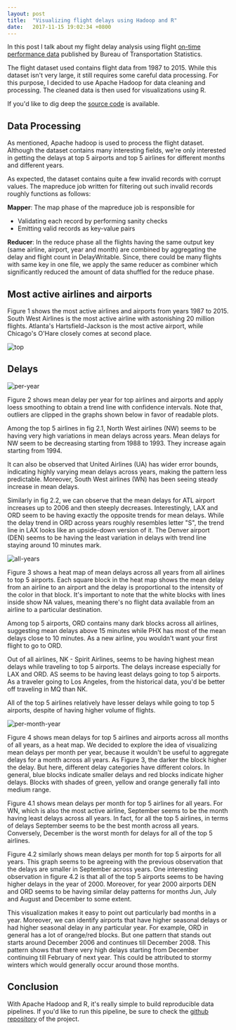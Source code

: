 ```yaml
---
layout: post
title:  "Visualizing flight delays using Hadoop and R"
date:   2017-11-15 19:02:34 +0800
---
```


In this post I talk about my flight delay analysis using flight [on-time performance data](http://web.archive.org/web/20170113153149/http://transtats.bts.gov/DL_SelectFields.asp?Table_ID=236&DB_Short_Name=On-Time) published by Bureau of Transportation Statistics.

The flight dataset used contains flight data from 1987 to 2015. While this dataset isn't very large, it still requires some careful data processing. For this purpose, I decided to use Apache Hadoop for data cleaning and processing. The cleaned data is then used for visualizations using R.

If you'd like to dig deep the [source code](https://github.com/manthan787/flight-delays) is available.

## Data Processing

As mentioned, Apache hadoop is used to process the flight dataset. Although the dataset contains many interesting fields, we're only interested in getting the delays at top 5 airports and top 5 airlines for different months and different years.

As expected, the dataset contains quite a few invalid records with corrupt values. The mapreduce job written for filtering out such invalid records roughly functions as follows:

**Mapper**: The map phase of the mapreduce job is responsible for

* Validating each record by performing sanity checks
* Emitting valid records as key-value pairs

**Reducer**: In the reduce phase all the flights having the same output key (same airline, airport, year and month) are combined by aggregating the delay and flight count in DelayWritable. Since, there could be many flights with same key in one file, we apply the same reducer as combiner which significantly reduced the amount of data shuffled for the reduce phase.

## Most active airlines and airports

Figure 1 shows the most active airlines and airports from years 1987 to 2015. South West Airlines is the most active airline with astonishing 20 million flights. Atlanta's Hartsfield-Jackson is the most active airport, while Chicago's O'Hare closely comes at second place.

![top](https://i.imgur.com/piYLVeO.png)


## Delays

![per-year](https://i.imgur.com/7STnTS0.png)

Figure 2 shows mean delay per year for top airlines and airports and apply loess smoothing to obtain a trend line with confidence intervals. Note that, outliers are clipped in the graphs shown below in favor of readable plots.

Among the top 5 airlines in fig 2.1, North West airlines (NW) seems to be having very high variations in mean delays across years. Mean delays for NW seem to be decreasing starting from 1988 to 1993. They increase again starting from 1994.

It can also be observed that United Airlines (UA) has wider error bounds, indicating highly varying mean delays across years, making the pattern less predictable. Moreover, South West airlines (WN) has been seeing steady increase in mean delays.

Similarly in fig 2.2, we can observe that the mean delays for ATL airport increases up to 2006 and then steeply decreases. Interestingly, LAX and ORD seem to be having exactly the opposite trends for mean delays. While the delay trend in ORD across years roughly resembles letter "S", the trend line in LAX looks like an upside-down version of it. The Denver airport (DEN) seems to be having the least variation in delays with trend line staying around 10 minutes mark.

![all-years](https://i.imgur.com/JWLUbYm.png)

Figure 3 shows a heat map of mean delays across all years from all airlines to top 5 airports. Each square block in the heat map shows the mean delay from an airline to an airport and the delay is proportional to the intensity of the color in that block. It's important to note that the white blocks with lines inside show NA values, meaning there's no flight data available from an airline to a particular destination.

Among top 5 airports, ORD contains many dark blocks across all airlines, suggesting mean delays above 15 minutes while PHX has most of the mean delays close to 10 minutes. As a new airline, you wouldn't want your first flight to go to ORD.

Out of all airlines, NK - Spirit Airlines, seems to be having highest mean delays while traveling to top 5 airports. The delays increase especially for LAX and ORD. AS seems to be having least delays going to top 5 airports. As a traveler going to Los Angeles, from the historical data, you'd be better off traveling in MQ than NK.

All of the top 5 airlines relatively have lesser delays while going to top 5 airports, despite of having higher volume of flights.

![per-month-year](https://i.imgur.com/3tX7Ozs.png)

Figure 4 shows mean delays for top 5 airlines and airports across all months of all years, as a heat map. We decided to explore the idea of visualizing mean delays per month per year, because it wouldn't be useful to aggregate delays for a month across all years. As Figure 3, the darker the block higher the delay. But here, different delay categories have different colors. In general, blue blocks indicate smaller delays and red blocks indicate higher delays. Blocks with shades of green, yellow and orange generally fall into medium range.

Figure 4.1 shows mean delays per month for top 5 airlines for all years. For WN, which is also the most active airline, September seems to be the month having least delays across all years. In fact, for all the top 5 airlines, in terms of delays September seems to be the best month across all years. Conversely, December is the worst month for delays for all of the top 5 airlines.

Figure 4.2 similarly shows mean delays per month for top 5 airports for all years. This graph seems to be agreeing with the previous observation that the delays are smaller in September across years. One interesting observation in figure 4.2 is that all of the top 5 airports seems to be having higher delays in the year of 2000. Moreover, for year 2000 airports DEN and ORD seems to be having similar delay patterns for months Jun, July and August and December to some extent.

This visualization makes it easy to point out particularly bad months in a year. Moreover, we can identify airports that have higher seasonal delays or had higher seasonal delay in any particular year. For example, ORD in general has a lot of orange/red blocks. But one pattern that stands out starts around December 2006 and continues till December 2008. This pattern shows that there very high delays starting from December continuing till February of next year. This could be attributed to stormy winters which would generally occur around those months.

## Conclusion

With Apache Hadoop and R, it's really simple to build reproducible data pipelines. If you'd like to run this pipeline, be sure to check the [github repository](https://github.com/manthan787/flight-delays) of the project.